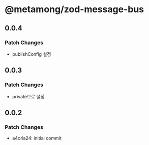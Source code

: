 # @metamong/zod-message-bus

## 0.0.4

### Patch Changes

- publishConfig 설정

## 0.0.3

### Patch Changes

- private으로 설정

## 0.0.2

### Patch Changes

- a4c4a24: initial commit
